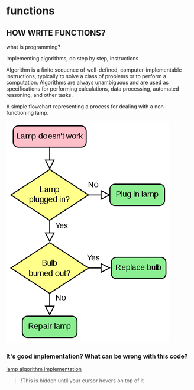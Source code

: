 # functions
## HOW WRITE FUNCTIONS? 

what is programming? 

implementing algorithms, do step by step, instructions

Algorithm is a finite sequence of well-defined, computer-implementable instructions, typically to solve a class of problems or to 
perform a computation.
Algorithms are always unambiguous and are used as specifications for performing calculations,
data processing, automated reasoning, and other tasks.


A simple flowchart representing a process for dealing with a non-functioning lamp.



![Alt text](./images/flowchart.png?raw=true "Title")
### It's good implementation? What can be wrong with this code?
[lamp algorithm implementation](lamp.py)

>!This is hidden until your cursor hovers on top of it